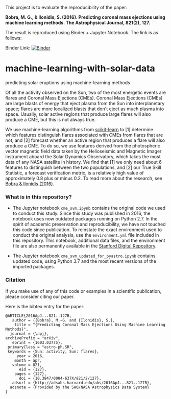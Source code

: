This project is to evaluate the reproducibility of the paper:

**Bobra, M. G., & Ilonidis, S. (2016). Predicting coronal mass ejections using machine learning methods. The Astrophysical Journal, 821(2), 127.**

The result is reproduced using Binder + Jupyter Notebook. The link is as follows:

Binder Link:
[![Binder](https://mybinder.org/badge_logo.svg)]()

# machine-learning-with-solar-data
predicting solar eruptions using machine-learning methods

Of all the activity observed on the Sun, two of the most energetic events are flares and
Coronal Mass Ejections (CMEs). Coronal Mass Ejections (CMEs) are large blasts of energy that eject plasma from the Sun into interplanetary space; flares are more localized blasts that don't eject as much plasma into space. Usually, solar active regions that produce large flares will also produce a CME, but this is not always true.

We use machine-learning algorithms from [scikit-learn](http://scikit-learn.org/stable/) to [1] determine which features distinguish flares associated with CMEs from flares that are not, and [2] forecast whether an active region that produces a flare will also produce a CME. To do so, we use features derived from the photospheric vector magnetic field data taken by the Helioseismic and Magnetic Imager instrument aboard the Solar Dynamics Observatory, which takes the most data of any NASA satellite in history. We find that [1] we only need about 6 features to distinguish between the two populations, and [2] our True Skill Statistic, a forecast verification metric, is a relatively high value of approximately 0.8 plus or minus 0.2. To read more about the research, see [Bobra & Ilonidis (2016)](http://arxiv.org/abs/1603.03775).

### What is in this repository?

* The Jupyter notebook `cme_svm.ipynb` contains the original code we used to conduct this study. Since this study was published in 2016, the notebook uses now outdated packages running on Python 2.7. In the spirit of academic preservation and reproducibility, we have not touched this code since publication. To reinstate the exact environment used to conduct the original analysis, use the `environment.yml` file included in this repository. This notebook, additional data files, and the environment file are also permanently available in the [Stanford Digital Repository](https://purl.stanford.edu/wt605kh4712). 

* The Jupyter notebook `cme_svm_updated_for_pyastro.ipynb` contains updated code, using Python 3.7 and the most recent versions of the imported packages. 

### Citation

If you make use of any of this code or examples in a scientific publication, please consider citing our paper.

Here is the bibtex entry for the paper:

```
@ARTICLE{2016ApJ...821..127B,
   author = {{Bobra}, M.~G. and {Ilonidis}, S.},
    title = "{Predicting Coronal Mass Ejections Using Machine Learning Methods}",
  journal = {\apj},
archivePrefix = "arXiv",
   eprint = {1603.03775},
 primaryClass = "astro-ph.SR",
 keywords = {Sun: activity, Sun: flares},
     year = 2016,
    month = apr,
   volume = 821,
      eid = {127},
    pages = {127},
      doi = {10.3847/0004-637X/821/2/127},
   adsurl = {http://adsabs.harvard.edu/abs/2016ApJ...821..127B},
  adsnote = {Provided by the SAO/NASA Astrophysics Data System}
}
```